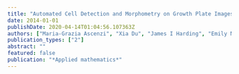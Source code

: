 ```yaml
---
title: "Automated Cell Detection and Morphometry on Growth Plate Images of Mouse Bone"
date: 2014-01-01
publishDate: 2020-04-14T01:04:56.107363Z
authors: ["Maria-Grazia Ascenzi", "Xia Du", "James I Harding", "Emily N Beylerian", "Brian M de Silva", "Ben J Gross", "Hannah K Kastein", "Weiguang Wang", "Karen M Lyons", "Hayden Schaeffer"]
publication_types: ["2"]
abstract: ""
featured: false
publication: "*Applied mathematics*"
---
```


